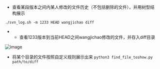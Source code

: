 - 查看某段版本之间内某人修改的文件历史（不包括删除的文件），并用树型结构展示

`./svn_log.sh -m 1233 HEAD wangjichao diff`
- - 查看1233版本到当前HEAD之间wangjichao修改的文件，并存入diff目录

 ![image](https://github.com/wjcgithub/dotvim/raw/master/screenshots/aaaa.jpg)

- 将某个目录的文件按照自定义规则展示出来
`python3 find_file_toshow.py path/to/diff`
